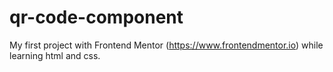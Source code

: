 # qr-code-component

My first project with Frontend Mentor (https://www.frontendmentor.io) while learning html and css.
